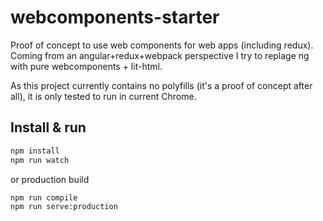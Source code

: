 # webcomponents-starter

Proof of concept to use web components for web apps (including redux).
Coming from an angular+redux+webpack perspective I try to replage ng with pure webcomponents + lit-html. 

As this project currently contains no polyfills (it's a proof of concept after all), it is only tested to run in current Chrome. 


## Install & run

```bash
npm install
npm run watch
```
or production build

```bash
npm run compile
npm run serve:production
```

